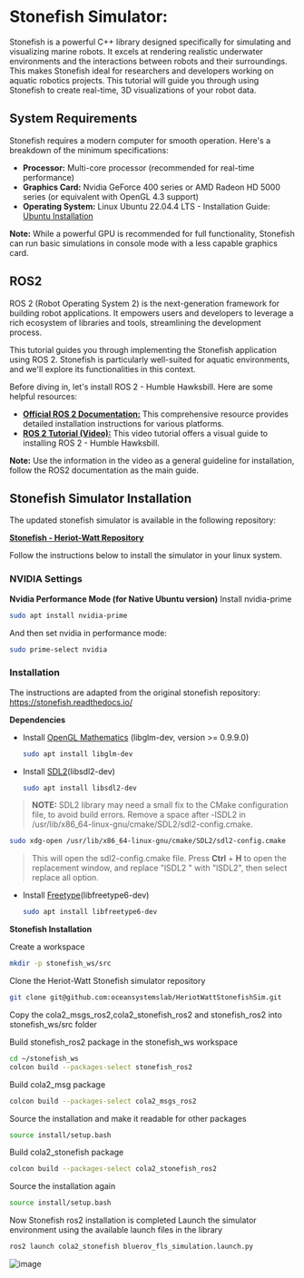 # Stonefish Simulator:
Stonefish is a powerful C++ library designed specifically for simulating and visualizing marine robots. It excels at rendering realistic underwater environments and the interactions between robots and their surroundings.  This makes Stonefish ideal for researchers and developers working on aquatic robotics projects.  This tutorial will guide you through using Stonefish to create real-time, 3D visualizations of your robot data.

## System Requirements

Stonefish requires a modern computer for smooth operation. Here's a breakdown of the minimum specifications:

- **Processor:** Multi-core processor (recommended for real-time performance)
- **Graphics Card:** Nvidia GeForce 400 series or AMD Radeon HD 5000 series (or equivalent with OpenGL 4.3 support)
- **Operating System:** Linux Ubuntu 22.04.4 LTS - Installation Guide: [Ubuntu Installation](https://www.youtube.com/watch?v=oNEwEQ0uU1Y)

**Note:** While a powerful GPU is recommended for full functionality, Stonefish can run basic simulations in console mode with a less capable graphics card.

## ROS2
ROS 2 (Robot Operating System 2) is the next-generation framework for building robot applications. It empowers users and developers to leverage a rich ecosystem of libraries and tools, streamlining the development process.

This tutorial guides you through implementing the Stonefish application using ROS 2. Stonefish is particularly well-suited for aquatic environments, and we'll explore its functionalities in this context.

Before diving in, let's install ROS 2 - Humble Hawksbill. Here are some helpful resources:

- [**Official ROS 2 Documentation:**](https://docs.ros.org/en/humble/index.html) This comprehensive resource provides detailed installation instructions for various platforms.
- [**ROS 2 Tutorial (Video):**](https://www.youtube.com/watch?v=0aPbWsyENA8&list=PLLSegLrePWgJudpPUof4-nVFHGkB62Izy) This video tutorial offers a visual guide to installing ROS 2 - Humble Hawksbill.

**Note:** Use the information in the video as a general guideline for installation, follow the ROS2 documentation as the main guide.

## Stonefish Simulator Installation

The updated stonefish simulator is available in the following repository:

[**Stonefish - Heriot-Watt Repository**](https://github.com/oceansystemslab/HeriotWattStonefishSim)

Follow the instructions below to install the simulator in your linux system.

### NVIDIA Settings
**Nvidia Performance Mode (for Native Ubuntu version)**
Install nvidia-prime
```bash
sudo apt install nvidia-prime
```

And then set nvidia in performance mode:
```bash
sudo prime-select nvidia
```

### Installation

The instructions are adapted from the original stonefish repository: https://stonefish.readthedocs.io/

**Dependencies**
- Install [OpenGL Mathematics](https://github.com/g-truc/glm) (libglm-dev, version >= 0.9.9.0)
  ```bash
  sudo apt install libglm-dev
  ```
- Install [SDL2](https://github.com/libsdl-org/SDL)(libsdl2-dev)
  ```bash
  sudo apt install libsdl2-dev
  ```
> **NOTE:** SDL2 library may need a small fix to the CMake configuration file, to avoid build errors. Remove a space after -lSDL2 in /usr/lib/x86_64-linux-gnu/cmake/SDL2/sdl2-config.cmake.
  ```bash
  sudo xdg-open /usr/lib/x86_64-linux-gnu/cmake/SDL2/sdl2-config.cmake
  ```
 > This will open the sdl2-config.cmake file. Press **Ctrl** + **H** to open the replacement window, and replace "lSDL2 " with "lSDL2", then select replace all option.

- Install [Freetype](https://freetype.org/)(libfreetype6-dev)
  ```bash
  sudo apt install libfreetype6-dev
  ```

**Stonefish Installation**

Create a workspace

```bash
mkdir -p stonefish_ws/src
```
Clone the Heriot-Watt Stonefish simulator repository
```bash
git clone git@github.com:oceansystemslab/HeriotWattStonefishSim.git
```
Copy the cola2_msgs_ros2,cola2_stonefish_ros2 and stonefish_ros2 into stonefish_ws/src folder

Build stonefish_ros2 package in the stonefish_ws workspace

```bash
cd ~/stonefish_ws
colcon build --packages-select stonefish_ros2
```
Build cola2_msg package

```bash
colcon build --packages-select cola2_msgs_ros2
```
Source the installation and make it readable for other packages
```bash
source install/setup.bash
```
Build cola2_stonefish package
```bash
colcon build --packages-select cola2_stonefish_ros2
```
Source the installation again
```bash
source install/setup.bash
```
Now Stonefish ros2 installation is completed
Launch the simulator environment using the available launch files in the library
```bash
ros2 launch cola2_stonefish bluerov_fls_simulation.launch.py
```
![image](https://github.com/user-attachments/assets/1cf0c767-9942-4081-8d2e-2932d2235f08)






